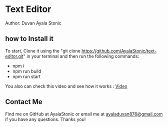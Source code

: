 # Text Editor 

Author: Duvan Ayala Stonic <br>


## how to Install it

To start, Clone it using the "git clone https://github.com/AyalaStonic/text-editor.git" in your terminal and then run the following commands:

- npm i
- npm run build
- npm run start

You also can check this video and see how it works : [Video](https://youtu.be/DgXda0MNH8k)

## Contact Me

Find me on GitHub at AyalaStonic or email me at ayaladuvan876@gmail.com if you have any questions. Thanks you!
